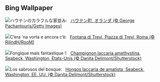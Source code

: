 ## Bing Wallpaper
![](https://www.bing.com/th?id=OHR.HoutenHouses_JA-JP0762629111_UHD.jpg&w=1000)ハウテンのカラフルな家並み:&nbsp;&ensp;[ハウテン町, オランダ (© George Pachantouris/Getty Images)](https://www.bing.com/th?id=OHR.HoutenHouses_JA-JP0762629111_UHD.jpg)
<br><br/>
![](https://www.bing.com/th?id=OHR.FontanaDiTrevi_IT-IT9781844919_UHD.jpg&w=1000)C’era ‘na vorta e ancora c’è:&nbsp;&ensp;[Fontana di Trevi, Piazza di Trevi, Roma (© RilindH/RooM)](https://www.bing.com/th?id=OHR.FontanaDiTrevi_IT-IT9781844919_UHD.jpg)
<br><br/>
![](https://www.bing.com/th?id=OHR.AmethystLaccaria_FR-FR2437866835_UHD.jpg&w=1000)Fongique mais fantastique !:&nbsp;&ensp;[Champignon laccaria amethystina, Seabeck, Washington, États-Unis (© Danita Delimont/Shutterstock)](https://www.bing.com/th?id=OHR.AmethystLaccaria_FR-FR2437866835_UHD.jpg)
<br><br/>
![](https://www.bing.com/th?id=OHR.AmethystLaccaria_ES-ES1228402064_UHD.jpg&w=1000)Los sabrosos del bosque:&nbsp;&ensp;[Hongos laccaria de amatista, Seabeck, Washington, EE. UU. (© Danita Delimont/Shutterstock)](https://www.bing.com/th?id=OHR.AmethystLaccaria_ES-ES1228402064_UHD.jpg)
<br><br/>

